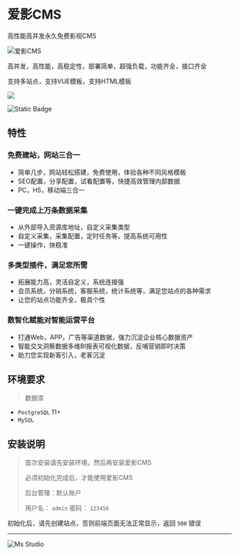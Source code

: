 # 爱影CMS

高性能高并发永久免费影视CMS

![爱影CMS](https://file.lifebus.top/imgs/iycms_cover.png)

高并发，高性能，高稳定性，部署简单，超强负载，功能齐全，接口齐全

支持多站点，支持VUE模板，支持HTML模板

![](https://img.shields.io/badge/%E6%96%B0%E7%96%86%E8%90%8C%E6%A3%AE%E8%BD%AF%E4%BB%B6%E5%BC%80%E5%8F%91%E5%B7%A5%E4%BD%9C%E5%AE%A4-%E6%8F%90%E4%BE%9B%E6%8A%80%E6%9C%AF%E6%94%AF%E6%8C%81-blue)

![Static Badge](https://img.shields.io/badge/%E8%AD%A6%E5%91%8A-%E9%97%AD%E6%BA%90-red)

## 特性

### 免费建站，网站三合一

+ 简单几步，网站轻松搭建，免费使用，体验各种不同风格模板
+ SEO配置，分享配置，试看配置等，快捷高效管理内部数据
+ PC，H5，移动端三合一

### 一键完成上万条数据采集

+ 从外部导入资源库地址，自定义采集类型
+ 自定义采集，采集配置，定时任务等，提高系统可用性
+ 一键操作，快稳准

### 多类型插件，满足您所需

+ 拓展能力高，灵活自定义，系统连接强
+ 会员系统，分销系统，客服系统，统计系统等，满足您站点的各种需求
+ 让您的站点功能齐全，极具个性

### 数智化赋能对智能运营平台

+ 打通Web，APP，广告等渠道数据，强力沉淀企业核心数据资产
+ 智能交叉洞察数据多维BI报表可视化数据，反哺营销即时决策
+ 助力您实现新客引入，老客沉淀

## 环境要求

> 数据库

+ `PostgreSQL` 11+
+ `MySQL`

## 安装说明

> 首次安装请先安装环境，然后再安装爱影CMS
>
> 必须初始化完成后，才能使用爱影CMS
>
> 后台管理：默认账户
>
> 用户名： `admin`
> 密码： `123456`

初始化后，请先创建站点，否则前端页面无法正常显示，返回 `500` 错误

---

![Ms Studio](https://file.lifebus.top/imgs/ms_blank_001.png)
